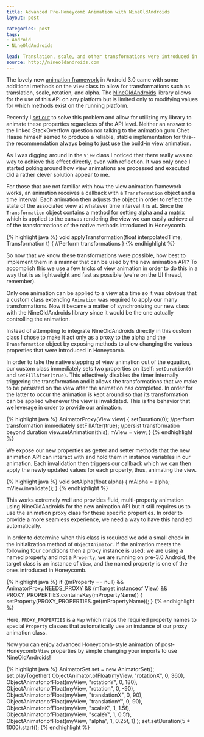 ```yaml
---
title: Advanced Pre-Honeycomb Animation with NineOldAndroids
layout: post

categories: post
tags:
- Android
- NineOldAndroids

lead: Translation, scale, and other transformations were introduced in Honeycomb but can still be easily used on previous platforms.
source: http://nineoldandroids.com
---
```


The lovely new [animation framework][1] in Android 3.0 came with some additional
methods on the <code>View</code> class to allow for transformations such as
translation, scale, rotation, and alpha. The [NineOldAndroids][2] library allows
for the use of this API on any platform but is limited only to modifying values
for which methods exist on the running platform.

Recently I [set out][3] to solve this problem and allow for utilizing my library
to animate these properties regardless of the API level. Neither an answer to
the linked StackOverflow question nor talking to the animation guru Chet Haase
himself semed to produce a reliable, stable implementation for this--the
recommendation always being to just use the build-in view animation.

As I was digging around in the `View` class I noticed that there really was no
way to achieve this effect directly, even with reflection. It was only once I
started poking around how view animations are processed and executed did a
rather clever solution appear to me.

For those that are not familiar with how the view animation framework works,
an animation receives a callback with a `Transformation` object and a time
interval. Each animation then adjusts the object in order to reflect the state
of the associated view at whatever time interval it is at. Since the
`Transformation` object contains a method for setting alpha and a matrix which
is applied to the canvas rendering the view we can easily achieve all of the
transformations of the native methods introduced in Honeycomb.

{% highlight java %}
void applyTransformation(float interpolatedTime, Transformation t) {
    //Perform transformations
}
{% endhighlight %}

So now that we know these transformations were possible, how best to implement
them in a manner that can be used by the new animation API? To accomplish this
we use a few tricks of view animation in order to do this in a way that is as
lightweight and fast as possible (we're on the UI thread, remember).

Only one animation can be applied to a view at a time so it was obvious that a
custom class extending `Animation` was required to apply our many
transformations. Now it became a matter of synchronizing our new class with the
NineOldAndroids library since it would be the one actually controlling the
animation.

Instead of attempting to integrate NineOldAndroids directly in this custom class
I chose to make it act only as a proxy to the alpha and the `Transformation`
object by exposing methods to allow changing the various properties that were
introduced in Honeycomb.

In order to take the native stepping of view animation out of the equation, our
custom class immediately sets two properties on itself: `setDuration(0)` and
`setFillAfter(true)`. This effectively disables the timer internally triggering
the transformation and it allows the transformations that we make to be
persisted on the view after the animation has completed. In order for the latter
to occur the animation is kept around so that its transformation can be applied
whenever the view is invalidated. This is the behavior that we leverage in order
to provide our animation.

{% highlight java %}
AnimatorProxy(View view) {
    setDuration(0); //perform transformation immediately
    setFillAfter(true); //persist transformation beyond duration
    view.setAnimation(this);
    mView = view;
}
{% endhighlight %}

We expose our new properties as getter and setter methods that the new animation
API can interact with and hold them in instance variables in our animation. Each
invalidation then triggers our callback which we can then apply the newly
updated values for each property, thus, animating the view.

{% highlight java %}
void setAlpha(float alpha) {
    mAlpha = alpha;
    mView.invalidate();
}
{% endhighlight %}

This works extremely well and provides fluid, multi-property animation using
NineOldAndroids for the new animation API but it still requires us to use the
animation proxy class for these specific properties. In order to provide a more
seamless experience, we need a way to have this handled automatically.

In order to determine when this class is required we add a small check in the
initialization method of `ObjectAnimator`. If the animation meets the following
four conditions then a proxy instance is used: we are using a named property and
not a `Property`, we are running on pre-3.0 Android, the target class is an
instance of `View`, and the named property is one of the ones introduced in
Honeycomb.

{% highlight java %}
if ((mProperty == null) && AnimatorProxy.NEEDS_PROXY && (mTarget instanceof View)
        && PROXY_PROPERTIES.containsKey(mPropertyName)) {
    setProperty(PROXY_PROPERTIES.get(mPropertyName));
}
{% endhighlight %}

Here, `PROXY_PROPERTIES` is a `Map` which maps the required property names to
special `Property` classes that automatically use an instance of our proxy
animation class.

Now you can enjoy advanced Honeycomb-style animation of post-Honeycomb `View`
properties by simple changing your imports to use NineOldAndroids!

{% highlight java %}
AnimatorSet set = new AnimatorSet();
set.playTogether(
    ObjectAnimator.ofFloat(myView, "rotationX", 0, 360),
    ObjectAnimator.ofFloat(myView, "rotationY", 0, 180),
    ObjectAnimator.ofFloat(myView, "rotation", 0, -90),
    ObjectAnimator.ofFloat(myView, "translationX", 0, 90),
    ObjectAnimator.ofFloat(myView, "translationY", 0, 90),
    ObjectAnimator.ofFloat(myView, "scaleX", 1, 1.5f),
    ObjectAnimator.ofFloat(myView, "scaleY", 1, 0.5f),
    ObjectAnimator.ofFloat(myView, "alpha", 1, 0.25f, 1)
);
set.setDuration(5 * 1000).start();
{% endhighlight %}


 [1]: http://android-developers.blogspot.com/2011/02/animation-in-honeycomb.html
 [2]: http://nineoldandroids.com
 [3]: http://stackoverflow.com/q/8734001/132047
